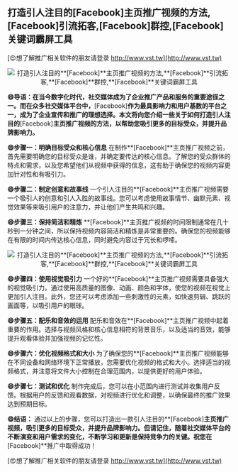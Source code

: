 ## **打造引人注目的**[Facebook]**主页推广视频的方法,**[Facebook]**引流拓客,**[Facebook]**群控,**[Facebook]**关键词霸屏工具**

[😍想了解推广相关软件的朋友请登录 http://www.vst.tw](http://www.vst.tw)

 <center><img src="https://vst.tw/MP4/tuiguang/png/0.png" alt="打造引人注目的**[Facebook]**主页推广视频的方法,**[Facebook]**引流拓客,**[Facebook]**群控,**[Facebook]**关键词霸屏工具"></center>

**😄导语：在当今数字化时代，社交媒体成为了企业推广产品和服务的重要途径之一。而在众多社交媒体平台中，**[Facebook]**作为最具影响力和用户基数的平台之一，成为了企业宣传和推广的理想选择。本文将向您介绍一些关于如何打造引人注目的**[Facebook]**主页推广视频的方法，以帮助您吸引更多的目标受众，并提升品牌影响力。**

**😄步骤一：明确目标受众和核心信息**
在制作**[Facebook]**主页推广视频之前，首先需要明确您的目标受众是谁，并确定要传达的核心信息。了解您的受众群体的特点和需求，以及您希望他们从视频中获得的信息，这有助于确保您的视频内容更加针对性和有吸引力。

**😄步骤二：制定创意和故事线**
一个引人注目的**[Facebook]**主页推广视频需要一个吸引人的创意和引人入胜的故事线。您可以考虑使用故事情节、幽默元素、视觉效果等来吸引用户的注意力，并让他们产生共鸣和兴趣。

**😄步骤三：保持简洁和精炼**
**[Facebook]**主页推广视频的时间限制通常在几十秒到一分钟之间，所以保持视频内容简洁和精炼是非常重要的。确保您的视频能够在有限的时间内传达核心信息，同时避免内容过于冗长和啰嗦。

 <center><img src="https://vst.tw/MP4/tuiguang/png/6.png" alt="打造引人注目的**[Facebook]**主页推广视频的方法,**[Facebook]**引流拓客,**[Facebook]**群控,**[Facebook]**关键词霸屏工具"></center>

**😄步骤四：使用视觉吸引力**
一个好的**[Facebook]**主页推广视频需要具备强大的视觉吸引力。通过使用高质量的图像、动画、颜色和字体，使您的视频在视觉上更加引人注目。此外，您还可以考虑添加一些刺激性的元素，如快速剪辑、跳跃的画面等，以吸引用户的眼球。

**😄步骤五：配乐和音效的运用**
配乐和音效在**[Facebook]**主页推广视频中起着重要的作用。选择与视频风格和核心信息相符的背景音乐，以及适当的音效，能够提升观看体验并加强视频的记忆性。

**😄步骤六：优化视频格式和大小**
为了确保您的**[Facebook]**主页推广视频能够在不同设备和网络环境下正常播放，您需要优化视频的格式和大小。选择适当的视频格式，并注意将文件大小控制在合理范围内，以提供更好的用户体验。

**😄步骤七：测试和优化**
制作完成后，您可以在小范围内进行测试并收集用户反馈。根据用户的反馈和观看数据，对视频进行优化和调整，以确保最终的推广效果达到预期目标。

**😄结语：**
通过以上的步骤，您可以打造出一款引人注目的**[Facebook]**主页推广视频，吸引更多的目标受众，并提升品牌影响力。但请记住，随着社交媒体平台的不断演变和用户需求的变化，不断学习和更新是保持竞争力的关键。祝您在**[Facebook]**推广中取得成功！

[😍想了解推广相关软件的朋友请登录 http://www.vst.tw](http://www.vst.tw)



